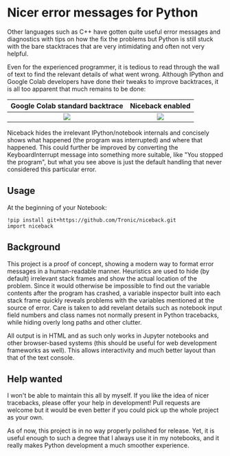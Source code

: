 # Nicer error messages for Python

Other languages such as C++ have gotten quite useful error messages and
diagnostics with tips on how the fix the problems but Python is still stuck
with the bare stacktraces that are very intimidating and often not very helpful.

Even for the experienced programmer, it is tedious to read through the wall of
text to find the relevant details of what went wrong. Although IPython and
Google Colab developers have done their tweaks to improve backtraces, it is all
too apparent that much remains to be done:

Google Colab standard backtrace |  Niceback enabled
:-------------------------:|:-------------------------:
![](https://raw.githubusercontent.com/Tronic/niceback/master/docs/without-niceback.png) | ![](https://raw.githubusercontent.com/Tronic/niceback/master/docs/with-niceback.png)

Niceback hides the irrelevant IPython/notebook internals and concisely shows
what happened (the program was interrupted) and where that happened. This could
further be improved by converting the KeyboardInterrupt message into something
more suitable, like "You stopped the program", but what you see above is just
the default handling that never considered this particular error.

## Usage

At the beginning of your Notebook:

```ipython
!pip install git+https://github.com/Tronic/niceback.git
import niceback
```

## Background

This project is a proof of concept, showing a modern way to format error
messages in a human-readable manner. Heuristics are used to hide (by default)
irrelevant stack frames and show the actual location of the problem. Since it
would otherwise be impossible to find out the variable contents after the program
has crashed, a variable inspector built into each stack frame quickly reveals
problems with the variables mentioned at the source of error. Care is taken to
add revelant details such as notebook input field numbers and class names not
normally present in Python tracebacks, while hiding overly long paths and other
clutter.

All output is in HTML and as such only works in Jupyter notebooks and other
browser-based systems (this should be useful for web development frameworks as
well). This allows interactivity and much better layout than that of the text
console.

## Help wanted

I won't be able to maintain this all by myself. If you like the idea of nicer
tracebacks, please offer your help in development! Pull requests are welcome
but it would be even better if you could pick up the whole project as your own.

As of now, this project is in no way properly polished for release. Yet, it is
useful enough to such a degree that I always use it in my notebooks, and it
really makes Python development a much smoother experience.
